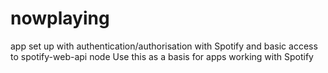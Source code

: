# nowplaying


app set up with authentication/authorisation with Spotify and basic access to spotify-web-api node
Use this as a basis for apps working with Spotify
